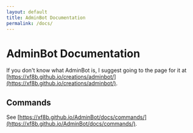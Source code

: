 ```yaml
---
layout: default
title: AdminBot Documentation
permalink: /docs/
---
```

# AdminBot Documentation
If you don't know what AdminBot is, I suggest going to the page for it at [https://xf8b.github.io/creations/adminbot/](https://xf8b.github.io/creations/adminbot/).
## Commands
See [https://xf8b.github.io/AdminBot/docs/commands/](https://xf8b.github.io/AdminBot/docs/commands/).

